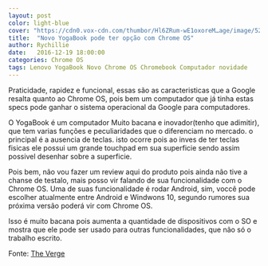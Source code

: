 ```yaml
---
layout: post
color: light-blue
cover: "https://cdn0.vox-cdn.com/thumbor/Hl6ZRum-wE1oxoreM…age/image/52321895/lenovo-yoga-book-7347.0.0.jpeg"
title:  "Novo YogaBook pode ter opção com Chrome OS"
author: Rychillie
date:   2016-12-19 18:00:00
categories: Chrome OS
tags: Lenovo YogaBook Novo Chrome OS Chromebook Computador novidade
---
```

Praticidade, rapidez e funcional, essas são as caracteristicas que a Google resalta quanto ao Chrome OS, pois bem um computador que já tinha estas specs pode ganhar o sistema operacional da Google para computadores.

O YogaBook é um computador Muito bacana e inovador(tenho que adimitir), que tem varias funções e peculiaridades que o diferenciam no mercado. o principal é a ausencia de teclas. isto ocorre pois ao inves de ter teclas fisicas ele possui um grande touchpad em sua superficie sendo assim possivel desenhar sobre a superficie.

Pois bem, não vou fazer um review aqui do produto pois ainda não tive a chanse de testalo, mais posso vir falando de sua funcionalidade com o Chrome OS. Uma de suas funcionalidade é rodar Android, sim, voccê pode escolher atualmente entre Android e Windwons 10, segundo rumores sua próxima versão poderá vir com Chrome OS.

Isso é muito bacana pois aumenta a quantidade de dispositivos com o SO e mostra que ele pode ser usado para outras funcionalidades, que não só o trabalho escrito.

Fonte: <a href="http://www.theverge.com/2016/12/16/13980626/lenovo-yoga-book-chrome-os-version-2017">The Verge</a>

<script async src="//pagead2.googlesyndication.com/pagead/js/adsbygoogle.js"></script>
<!-- Final_texto_okgnow -->
<ins class="adsbygoogle"
     style="display:block"
     data-ad-client="ca-pub-7837358846130941"
     data-ad-slot="9265933715"
     data-ad-format="auto"></ins>
<script>
(adsbygoogle = window.adsbygoogle || []).push({});
</script>
